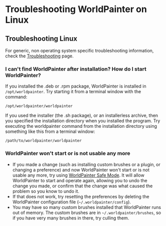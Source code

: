 # Troubleshooting WorldPainter  on Linux

## Troubleshooting Linux

For generic, non operating system specific troubleshooting information, check the [Troubleshooting](https://www.worldpainter.net/trac/wiki/Troubleshooting) page.

### I can't find WorldPainter after installation? How do I start WorldPainter?

If you installed the .deb or .rpm package, WorldPainter is installed in `/opt/worldpainter`. Try starting it from a terminal window with the command:

```
/opt/worldpainter/worldpainter
```

If you used the installer (the .sh package), or an installerless archive, then you specified the installation directory when you installed the program. Try executing the worldpainter command from the installation directory using something like this from a terminal window:

```
/path/to/worldpainter/worldpainter
```

### WorldPainter won't start or is not usable any more

* If you made a change (such as installing custom brushes or a plugin, or changing a preference) and now WorldPainter won't start or is not usable any more, try using [WorldPainter Safe Mode](https://www.worldpainter.net/trac/wiki/SafeMode). It will allow WorldPainter to start and operate again, allowing you to undo the change you made, or confirm that the change was what caused the problem so you know to undo it.
* If that does not work, try resetting the preferences by deleting the WorldPainter configuration file (`~/.worldpainter/config`).
* You may have so many custom brushes installed that WorldPainter runs out of memory. The custom brushes are in `~/.worldpainter/brushes`, so if you have very many brushes in there, try culling them.
